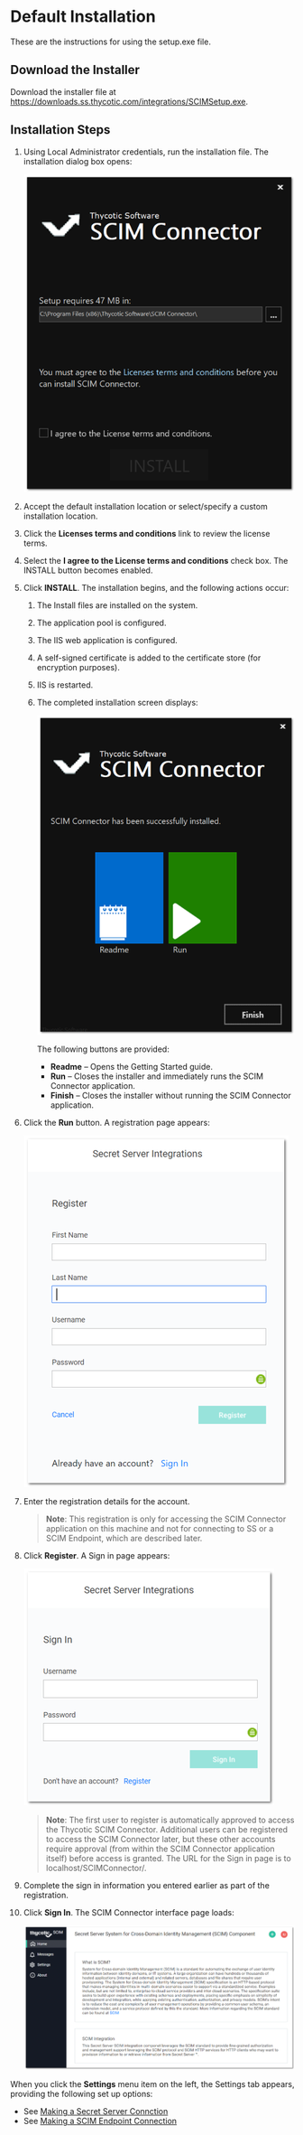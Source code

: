 [title]: # (Default Install)
[tags]: # (introduction)
[priority]: # (105)
# Default Installation

These are the instructions for using the setup.exe file.

## Download the Installer

Download the installer file at https://downloads.ss.thycotic.com/integrations/SCIMSetup.exe.

## Installation Steps

1. Using Local Administrator credentials, run the installation file. The installation dialog box opens:

   ![install diag](images/install-diag.png "Installation welcome dialog")
1. Accept the default installation location or select/specify a custom installation location.
1. Click the __Licenses terms and conditions__ link to review the license terms.
1. Select the __I agree to the License terms and conditions__ check box. The INSTALL button becomes enabled.
1. Click __INSTALL__. The installation begins, and the following actions occur:

   1. The Install files are installed on the system.
   1. The application pool is configured.
   1. The IIS web application is configured.
   1. A self-signed certificate is added to the certificate store (for encryption purposes).
   1. IIS is restarted.
   1. The completed installation screen displays:

      ![install complete](images/install-complete.png "SCIM Connector has been successfully installed")

      The following buttons are provided:

      * __Readme__ – Opens the Getting Started guide.
      * __Run__ – Closes the installer and immediately runs the SCIM Connector application.
      * __Finish__ – Closes the installer without running the SCIM Connector application.
1. Click the __Run__ button. A registration page appears:

   ![registration](images/reg.png "Registration dialog")
1. Enter the registration details for the account.

   >**Note**: This registration is only for accessing the SCIM Connector application on this machine and not for connecting to SS or a SCIM Endpoint, which are described later.
1. Click __Register__. A Sign in page appears:

   ![sign in](images/sign-in.png "Sign In dialog")

   >**Note**: The first user to register is automatically approved to access the Thycotic SCIM Connector. Additional users can be registered to access the SCIM Connector later, but these other accounts require approval (from within the SCIM Connector application itself) before access is granted.
   >The URL for the Sign in page is to localhost/SCIMConnector/.
1. Complete the sign in information you entered earlier as part of the registration.
1. Click __Sign In__. The SCIM Connector interface page loads:

   ![interface](images/interface.png "SCIM Connector interface stating page")

When you click the __Settings__ menu item on the left, the Settings tab appears, providing the following set up options:

   * See [Making a Secret Server Connction](https://thycotic.force.com/support/s/article/SS-INTG-EXT-SCIM-Connector#ConnectingtoSecretServer)
   * See [Making a SCIM Endpoint Connection](https://thycotic.force.com/support/s/article/SS-INTG-EXT-SCIM-Connector#SCIMEndpoints)

